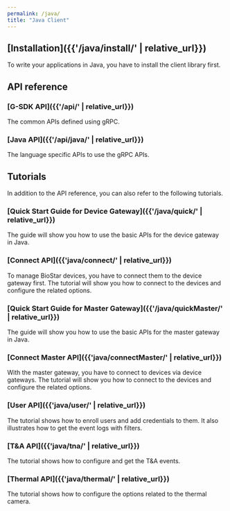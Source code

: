 ```yaml
---
permalink: /java/
title: "Java Client"
---
```


## [Installation]({{'/java/install/' | relative_url}})

To write your applications in Java, you have to install the client library first. 

## API reference

### [G-SDK API]({{'/api/' | relative_url}})

The common APIs defined using gRPC.

### [Java API]({{'/api/java/' | relative_url}})

The language specific APIs to use the gRPC APIs.

## Tutorials

In addition to the API reference, you can also refer to the following tutorials.

### [Quick Start Guide for Device Gateway]({{'/java/quick/' | relative_url}})

The guide will show you how to use the basic APIs for the device gateway in Java.

### [Connect API]({{'java/connect/' | relative_url}})

To manage BioStar devices, you have to connect them to the device gateway first. The tutorial will show you how to connect to the devices and configure the related options. 

### [Quick Start Guide for Master Gateway]({{'/java/quickMaster/' | relative_url}})

The guide will show you how to use the basic APIs for the master gateway in Java. 

### [Connect Master API]({{'java/connectMaster/' | relative_url}})

With the master gateway, you have to connect to devices via device gateways. The tutorial will show you how to connect to the devices and configure the related options. 

### [User API]({{'java/user/' | relative_url}})

The tutorial shows how to enroll users and add credentials to them. It also illustrates how to get the event logs with filters. 

### [T&A API]({{'java/tna/' | relative_url}})

The tutorial shows how to configure and get the T&A events. 

### [Thermal API]({{'java/thermal/' | relative_url}})

The tutorial shows how to configure the options related to the thermal camera.


